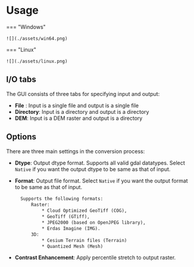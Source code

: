 <h1> Usage </h1>

=== "Windows"

    ![](./assets/win64.png)

=== "Linux"

    ![](./assets/linux.png)

## I/O tabs
The GUI consists of three tabs for specifying input and output:

- **File** : Input is a single file and output is a single file
- **Directory**: Input is a directory and output is a directory
- **DEM**: Input is a DEM raster and output is a directory 

## Options
There are three main settings in the conversion process:

- **Dtype**: Output dtype format. Supports all valid gdal datatypes. Select `Native` if you want the output dtype to be same as that of input. 
- **Format**: Output file format. Select `Native` if you want the output format to be same as that of input. 
        
        Supports the following formats:
            Raster:
                * Cloud Optimized GeoTiff (COG), 
                * GeoTiff (GTiff), 
                * JPEG2000 (based on OpenJPEG library), 
                * Erdas Imagine (IMG). 
            3D:
                * Cesium Terrain files (Terrain)
                * Quantized Mesh (Mesh)

- **Contrast Enhancement**: Apply percentile stretch to output raster.
 